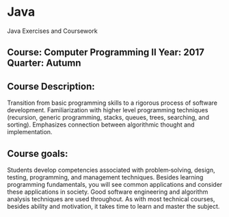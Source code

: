 # Java
Java Exercises and Coursework

## Course: Computer Programming II	Year: 2017   Quarter: Autumn

## Course Description: 

Transition from basic programming skills to a rigorous process of software development. Familiarization with higher level programming techniques (recursion, generic programming, stacks, queues, trees, searching, and sorting). Emphasizes connection between algorithmic thought and implementation.

## Course goals:

Students develop competencies associated with problem‐solving, design, testing, programming, and management techniques. Besides learning programming fundamentals, you will see common applications and consider these applications in society. Good software engineering and algorithm analysis techniques are used throughout. As with most technical courses, besides ability and motivation, it takes time to learn and master the subject. 
